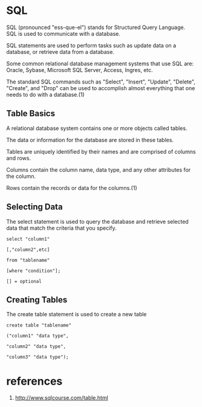 # SQL

SQL (pronounced "ess-que-el") stands for Structured Query Language. SQL is used to communicate with a database.

SQL statements are used to perform tasks such as update data on a database, or retrieve data from a database.

Some common relational database management systems that use SQL are: Oracle, Sybase, Microsoft SQL Server, Access, Ingres, etc.

The standard SQL commands such as "Select", "Insert", "Update", "Delete", "Create", and "Drop" can be used to accomplish almost everything that one needs to do with a database.(1)

## Table Basics

A relational database system contains one or more objects called tables.

The data or information for the database are stored in these tables.

Tables are uniquely identified by their names and are comprised of columns and rows.

Columns contain the column name, data type, and any other attributes for the column.

Rows contain the records or data for the columns.(1)

## Selecting Data

The select statement is used to query the database and retrieve selected data that match the criteria that you specify.

```select "column1"```

  ```[,"column2",etc]``` 

  ```from "tablename"```

  ```[where "condition"];```
  
  ```[] = optional```

## Creating Tables

The create table statement is used to create a new table

```create table "tablename"```

```("column1" "data type",```

 ```"column2" "data type",```

 ```"column3" "data type");```

# references

1. http://www.sqlcourse.com/table.html